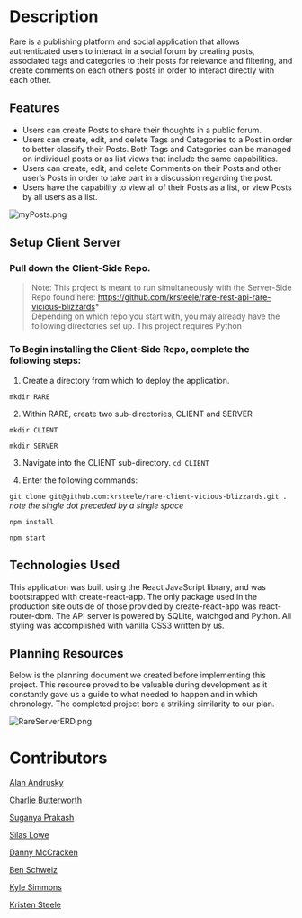 # **Description**
Rare is a publishing platform and social application that allows authenticated users to interact in a social forum by creating posts, associated tags and categories to their posts for relevance and filtering, and create comments on each other’s posts in order to interact directly with each other.
 
 
## **Features**
* Users can create Posts to share their thoughts in a public forum.
* Users can create, edit, and delete Tags and Categories to a Post in order to better classify their Posts. Both Tags and Categories can be managed on individual posts or as list views that include the same capabilities.
* Users can create, edit, and delete Comments on their Posts and other user’s Posts in order to take part in a discussion regarding the post.
* Users have the capability to view all of their Posts as a list, or view Posts by all users as a list.


![myPosts.png](myPosts.png)

## **Setup Client Server**
 
### Pull down the Client-Side Repo. 
 
>Note: This project is meant to run simultaneously with the Server-Side Repo found here: https://github.com/krsteele/rare-rest-api-rare-vicious-blizzards*  
>Depending on which repo you start with, you may already have the following directories set up. 
>This project requires Python
 
### To Begin installing the Client-Side Repo, complete the following steps: 
 
1. Create a directory from which to deploy the application. 	

```mkdir RARE```
 
2. Within RARE, create two sub-directories, CLIENT and SERVER 

```mkdir CLIENT```

```mkdir SERVER```

3.   Navigate into the CLIENT sub-directory. 
```cd CLIENT```

4.   Enter the following commands: 

```git clone git@github.com:krsteele/rare-client-vicious-blizzards.git .```        _note the single dot preceded by a single space_
		
```npm install``` 
 
```npm start```
 
## **Technologies Used**
This application was built using the React JavaScript library, and was bootstrapped with create-react-app. The only package used in the production site outside of those provided by create-react-app was react-router-dom.
The API server is powered by SQLite, watchgod and Python.
All styling was accomplished with vanilla CSS3 written by us.

## **Planning Resources**
Below is the planning document we created before implementing this project. This resource proved to be valuable during development as it constantly gave us a guide to what needed to happen and in which chronology. The completed project bore a striking similarity to our plan.

![RareServerERD.png](RareServerERD.png)
 
# Contributors
  
[Alan Andrusky](https://github.com/aandrusky)  

[Charlie Butterworth](https://github.com/CharlieButterworth)  

[Suganya Prakash](https://github.com/Suganya-dev)  

[Silas Lowe](https://github.com/silaslowe)

[Danny McCracken](https://github.com/dmccracken13)

[Ben Schweiz](https://github.com/bschweiz)

[Kyle Simmons](https://github.com/KyleSimmonsC44)

[Kristen Steele](https://github.com/krsteele) 

